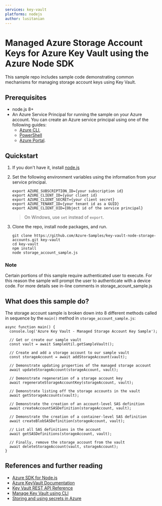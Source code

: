 ```yaml
---
services: key-vault
platforms: nodejs
author: lusitanian
---
```


# Managed Azure Storage Account Keys for Azure Key Vault using the Azure Node SDK

This sample repo includes sample code demonstrating common mechanisms for managing storage account keys using Key Vault.

## Prerequisites
 * node.js 8+
 * An Azure Service Principal for running the sample on your Azure account. You can create an Azure service principal using one of the following guides:
     - [Azure CLI](https://azure.microsoft.com/documentation/articles/resource-group-authenticate-service-principal-cli/),
     - [PowerShell](https://azure.microsoft.com/documentation/articles/resource-group-authenticate-service-principal/)
     - [Azure Portal](https://azure.microsoft.com/documentation/articles/resource-group-create-service-principal-portal/). 

   
## Quickstart
1. If you don't have it, install [node.js](https://nodejs.org)
2. Set the following environment variables using the information from your service principal.
   ```
   export AZURE_SUBSCRIPTION_ID={your subscription id}
   export AZURE_CLIENT_ID={your client id}
   export AZURE_CLIENT_SECRET={your client secret}
   export AZURE_TENANT_ID={your tenant id as a GUID}
   export AZURE_CLIENT_OID={Object id of the service principal}
   ```
   > On Windows, use `set` instead of `export`.

3. Clone the repo, install node packages, and run.
     ```
     git clone https://github.com/Azure-Samples/key-vault-node-storage-accounts.git key-vault
     cd key-vault
     npm install
     node storage_account_sample.js
     ```
    
### Note ###
Certain portions of this sample require authenticated user to execute.  For this reason the sample will prompt the user to authenticate with a device code.  For more details see in-line comments in storage_acount_sample.js


## What does this sample do?
The storage account sample is broken down into 8 different methods called in sequence by the `main()` method in `storage_account_sample.js`: 
  ```
  async function main() {
    console.log('Azure Key Vault - Managed Storage Account Key Sample');
    
    // Get or create our sample vault
    const vault = await SampleUtil.getSampleVault();
    
    // Create and add a storage account to our sample vault
    const storageAccount = await addStorageAccount(vault);
    
    // Demonstrate updating properties of the managed storage account
    await updateStorageAccount(storageAccount, vault);
    
    // Demonstrate regeneration of a storage account key
    await regenerateStorageAccountKey(storageAccount, vault);
    
    // Demonstrate listing off the storage accounts in the vault
    await getStorageAccounts(vault);
    
    // Demonstrate the creation of an account-level SAS definition 
    await createAccountSASDefinition(storageAccount, vault);
    
    // Demonstrate the creation of a container-level SAS definition
    await createBlobSASDefinition(storageAccount, vault);
    
    // List all SAS definitions in the account
    await getSASDefinitions(storageAccount, vault);
    
    // Finally, remove the storage account from the vault
    await deleteStorageAccount(vault, storageAccount);
  }
  ```
## References and further reading

- [Azure SDK for Node.js](https://github.com/Azure/azure-sdk-for-node)
- [Azure KeyVault Documentation](https://azure.microsoft.com/en-us/documentation/services/key-vault/)
- [Key Vault REST API Reference](https://msdn.microsoft.com/en-us/library/azure/dn903609.aspx)
- [Manage Key Vault using CLI](https://azure.microsoft.com/en-us/documentation/articles/key-vault-manage-with-cli/)
- [Storing and using secrets in Azure](https://blogs.msdn.microsoft.com/dotnet/2016/10/03/storing-and-using-secrets-in-azure/)
